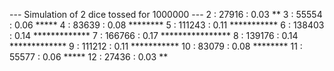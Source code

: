 --- Simulation of 2 dice tossed for 1000000 ---
  2 :    27916 : 0.03 **
  3 :    55554 : 0.06 *****
  4 :    83639 : 0.08 ********
  5 :   111243 : 0.11 ***********
  6 :   138403 : 0.14 *************
  7 :   166766 : 0.17 ****************
  8 :   139176 : 0.14 *************
  9 :   111212 : 0.11 ***********
 10 :    83079 : 0.08 ********
 11 :    55577 : 0.06 *****
 12 :    27436 : 0.03 **

